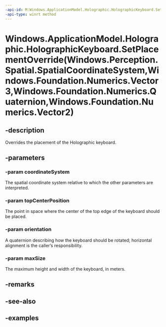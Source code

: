```yaml
---
-api-id: M:Windows.ApplicationModel.Holographic.HolographicKeyboard.SetPlacementOverride(Windows.Perception.Spatial.SpatialCoordinateSystem,Windows.Foundation.Numerics.Vector3,Windows.Foundation.Numerics.Quaternion,Windows.Foundation.Numerics.Vector2)
-api-type: winrt method
---
```


# Windows.ApplicationModel.Holographic.HolographicKeyboard.SetPlacementOverride(Windows.Perception.Spatial.SpatialCoordinateSystem,Windows.Foundation.Numerics.Vector3,Windows.Foundation.Numerics.Quaternion,Windows.Foundation.Numerics.Vector2)

<!--
public void SetPlacementOverride (Windows.Perception.Spatial.SpatialCoordinateSystem coordinateSystem, System.Numerics.Vector3 topCenterPosition, System.Numerics.Quaternion orientation, System.Numerics.Vector2 maxSize);
-->


## -description

Overrides the placement of the Holographic keyboard.

## -parameters

### -param coordinateSystem

The spatial coordinate system relative to which the other parameters are interpreted.

### -param topCenterPosition

The point in space where the center of the top edge of the keyboard should be placed.

### -param orientation

A quaternion describing how the keyboard should be rotated; horizontal alignment is the caller’s responsibility.

### -param maxSize

The maximum height and width of the keyboard, in meters.

## -remarks

## -see-also

## -examples


